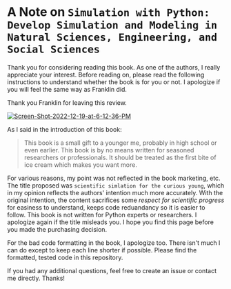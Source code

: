 # A Note on `Simulation with Python: Develop Simulation and Modeling in Natural Sciences, Engineering, and Social Sciences`

Thank you for considering reading this book. As one of the authors, I really appreciate your interest. Before reading on, please read the following instructions to understand whether the book is for you or not. I apologize if you will feel the same way as Franklin did. 

Thank you Franklin for leaving this review.

<a href="https://ibb.co/XSFr7JR"><img src="https://i.ibb.co/0hYRCJb/Screen-Shot-2022-12-19-at-6-12-36-PM.png" alt="Screen-Shot-2022-12-19-at-6-12-36-PM" border="0"></a>

As I said in the introduction of this book: 

> This book is a small gift to a younger me, probably in high school or even earlier. This book is by no means written for seasoned researchers or professionals. It should be treated as the first bite of ice cream which makes you want more. 

For various reasons, my point was not reflected in the book marketing, etc. The title proposed was `scientific simlation for the curious young`, which in my opinion reflects the authors' intention much more accurately. With the original intention, the content sacrifices some *respect for scientific progress* for easiness to understand, keeps code reduandancy so it is easier to follow. This book is not written for Python experts or researchers. I apologize again if the title misleads you. I hope you find this page before you made the purchasing decision.

For the bad code formatting in the book, I apologize too. There isn't much I can do except to keep each line shorter if possible. Please find the formatted, tested code in this repository. 

If you had any additional questions, feel free to create an issue or contact me directly. Thanks!
